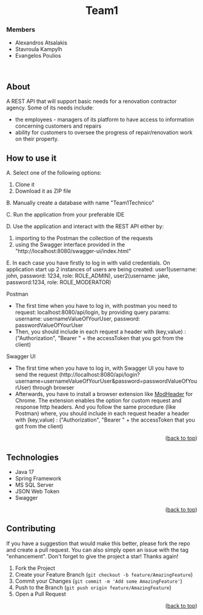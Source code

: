 <div id="top"></div>

<div style="text-align:center">

<h1>Team1</h1>
</div>
<h3>Members</h3>
<p><ul><li>Alexandros Atsalakis</li>
<li>Stavroula Kampylh</li> 
<li>Evangelos Poulios</li></ul>
<br>

## About
<p>A REST API that will support basic needs for a renovation contractor agency. Some of its needs include: </p>
<ul><li>the employees - managers of its platform to have access to information concerning customers and
repairs</li>
<li>ability for customers to oversee the progress of repair/renovation
work on their property.</li></ul>

## How to use it
<p>A. Select one of the following options:<p>
<ol> 
<li>Clone it </li>
<li>Download it as ZIP file</li>
</ol>

<p>B. Manually create a database with name "Team1Technico"</p>
<p>C. Run the application from your preferable IDE</p>

<p>D. Use the application and interact with the REST API either by:</p>
<ol><li>importing to the Postman the collection of the requests</li>
<li>using the Swagger interface provided in the "http://localhost:8080/swagger-ui/index.html" </li></ol>

<p>E. In each case you have firstly to log in with valid credentials. On application start 
up 2 instances of users are being created: 
user1(username: john, password: 1234, role: ROLE_ADMIN), user2(username: jake, password:1234, role: ROLE_MODERATOR)</p>

<p>Postman</p>
<ul><li>The first time when you have to log in, with postman you need to request: localhost:8080/api/login, by providing query params: username: usernameValueOfYourUser, password: passwordValueOfYourUser </li>
<li>Then, you should include in each request a header with (key,value) : ("Authorization", "Bearer " + the accessToken that you got from the client)</li></ul> 

<p>Swagger UI</p>
<ul><li>The first time when you have to log in, with Swagger UI you have to send the request (http://localhost:8080/api/login?username=usernameValueOfYourUser&password=passwordValueOfYourUser) through browser</li>
<li>Afterwards, you have to install a browser extension like <a href="https://chrome.google.com/webstore/detail/modheader/idgpnmonknjnojddfkpgkljpfnnfcklj?hl=en">ModHeader</a> for Chrome. 
The extension enables the option for custom request and response http headers. And you follow the same procedure (like Postman) 
where, you should include in each request header a header with (key,value) : ("Authorization", "Bearer " + the accessToken that you got from the client)</li></ul>

<p style="text-align: right">(<a href="#top">back to top</a>)</p>


## Technologies
<ul><li>Java 17</li>
<li>Spring Framework</li>
<li>MS SQL Server</li>
<li>JSON Web Token</li>
<li>Swagger</li></ul>


<p style="text-align: right">(<a href="#top">back to top</a>)</p>

## Contributing

If you have a suggestion that would make this better, please fork the repo and create a pull request. You can also simply open an issue with the tag "enhancement".
Don't forget to give the project a star! Thanks again!

1. Fork the Project
2. Create your Feature Branch (`git checkout -b feature/AmazingFeature`)
3. Commit your Changes (`git commit -m 'Add some AmazingFeature'`)
4. Push to the Branch (`git push origin feature/AmazingFeature`)
5. Open a Pull Request

<p style="text-align: right">(<a href="#top">back to top</a>)</p>